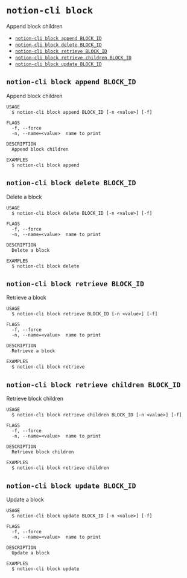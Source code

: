 `notion-cli block`
==================

Append block children

* [`notion-cli block append BLOCK_ID`](#notion-cli-block-append-block_id)
* [`notion-cli block delete BLOCK_ID`](#notion-cli-block-delete-block_id)
* [`notion-cli block retrieve BLOCK_ID`](#notion-cli-block-retrieve-block_id)
* [`notion-cli block retrieve children BLOCK_ID`](#notion-cli-block-retrieve-children-block_id)
* [`notion-cli block update BLOCK_ID`](#notion-cli-block-update-block_id)

## `notion-cli block append BLOCK_ID`

Append block children

```
USAGE
  $ notion-cli block append BLOCK_ID [-n <value>] [-f]

FLAGS
  -f, --force
  -n, --name=<value>  name to print

DESCRIPTION
  Append block children

EXAMPLES
  $ notion-cli block append
```

## `notion-cli block delete BLOCK_ID`

Delete a block

```
USAGE
  $ notion-cli block delete BLOCK_ID [-n <value>] [-f]

FLAGS
  -f, --force
  -n, --name=<value>  name to print

DESCRIPTION
  Delete a block

EXAMPLES
  $ notion-cli block delete
```

## `notion-cli block retrieve BLOCK_ID`

Retrieve a block

```
USAGE
  $ notion-cli block retrieve BLOCK_ID [-n <value>] [-f]

FLAGS
  -f, --force
  -n, --name=<value>  name to print

DESCRIPTION
  Retrieve a block

EXAMPLES
  $ notion-cli block retrieve
```

## `notion-cli block retrieve children BLOCK_ID`

Retrieve block children

```
USAGE
  $ notion-cli block retrieve children BLOCK_ID [-n <value>] [-f]

FLAGS
  -f, --force
  -n, --name=<value>  name to print

DESCRIPTION
  Retrieve block children

EXAMPLES
  $ notion-cli block retrieve children
```

## `notion-cli block update BLOCK_ID`

Update a block

```
USAGE
  $ notion-cli block update BLOCK_ID [-n <value>] [-f]

FLAGS
  -f, --force
  -n, --name=<value>  name to print

DESCRIPTION
  Update a block

EXAMPLES
  $ notion-cli block update
```
